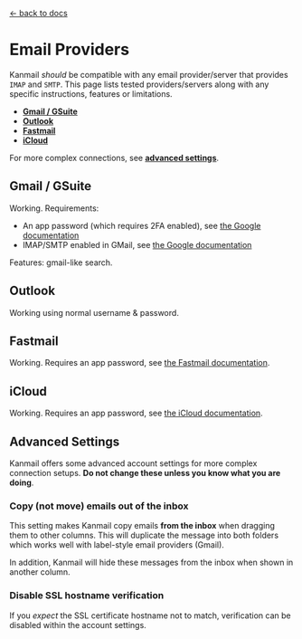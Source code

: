 [← back to docs](./README.md)

# Email Providers

Kanmail _should_ be compatible with any email provider/server that provides `IMAP` and `SMTP`. This page lists tested providers/servers along with any specific instructions, features or limitations.

+ [**Gmail / GSuite**](#gmail--gsuite)
+ [**Outlook**](#outlook)
+ [**Fastmail**](#fastmail)
+ [**iCloud**](#icloud)

For more complex connections, see [**advanced settings**](#advanced-settings).


## Gmail / GSuite

Working. Requirements:

+ An app password (which requires 2FA enabled), see [the Google documentation](https://support.google.com/accounts/answer/185833)
+ IMAP/SMTP enabled in GMail, see [the Google documentation](https://support.google.com/mail/answer/7126229)

Features: gmail-like search.

## Outlook

Working using normal username & password.

## Fastmail

Working. Requires an app password, see [the Fastmail documentation](https://www.fastmail.com/help/clients/defineimap.html).

## iCloud

Working. Requires an app password, see [the iCloud documentation](https://support.apple.com/en-us/HT202304).


## Advanced Settings

Kanmail offers some advanced account settings for more complex connection setups. **Do not change these unless you know what you are doing**.

### Copy (not move) emails out of the inbox

This setting makes Kanmail copy emails **from the inbox** when dragging them to other columns. This will duplicate the message into both folders which works well with label-style email providers (Gmail).

In addition, Kanmail will hide these messages from the inbox when shown in another column.

### Disable SSL hostname verification

If you _expect_ the SSL certificate hostname not to match, verification can be disabled within the account settings.
